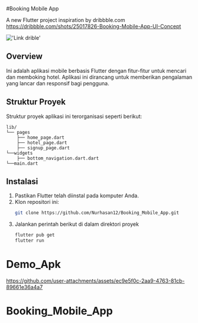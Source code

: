 #Booking Mobile App

A new Flutter project inspiration by dribbble.com https://dribbble.com/shots/25017826-Booking-Mobile-App-UI-Concept

!['Link drible'](https://github.com/user-attachments/assets/1e91f0cd-e2b3-43ec-b5f2-b1607ec9d902)

## Overview
Ini adalah aplikasi mobile berbasis Flutter dengan fitur-fitur untuk mencari dan memboking hotel. Aplikasi ini dirancang untuk memberikan pengalaman yang lancar dan responsif bagi pengguna.

## Struktur Proyek
Struktur proyek aplikasi ini terorganisasi seperti berikut:
```
lib/
└── pages
    ├── home_page.dart
    ├── hotel_page.dart
    ├── signup_page.dart
└──widgets
    ├── bottom_navigation.dart.dart
└──main.dart
```
## Instalasi
1. Pastikan Flutter telah diinstal pada komputer Anda.
2. Klon repositori ini: 
   ```bash
   git clone https://github.com/Nurhasan12/Booking_Mobile_App.git
3. Jalankan perintah berikut di dalam direktori proyek
   ```bash
   flutter pub get
   flutter run


# Demo_Apk

https://github.com/user-attachments/assets/ec9e5f0c-2aa9-4763-81cb-89661e36a4a7



# Booking_Mobile_App

